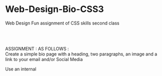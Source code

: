# Web-Design-Bio-CSS3
Web Design Fun assignment of CSS skills second class
<br><br>

<br><br>
ASSIGNMENT : AS FOLLOWS : 
<br>
Create a simple bio page with a heading, two paragraphs, an image and a link to your email and/or Social Media
 

Use an internal <style> tag to use CSS to style the page. You will need at least the 4 following selectors styled : <body> <h1> <p> <a>

Create some basic styles (backgrounds, fonts, colours) that give your page some personal appeal

Don't worry about 'layouts' just make a single-column page. Try using text-align to align the text to the center (-US spelling!) or right!


Basic CSS declarations to try (look up on w3schools.org (Links to an external site.)Links to an external site.):
Type: font-family, font-size, font-style, color, text-align
Spacing: margin, padding, line-height
Background: background-color, background-image, background-position, background-repeat
Advanced: opacity, box-shadow, border-radius

Time: Should take about 45-60 minutes, but it's not due until next week!
